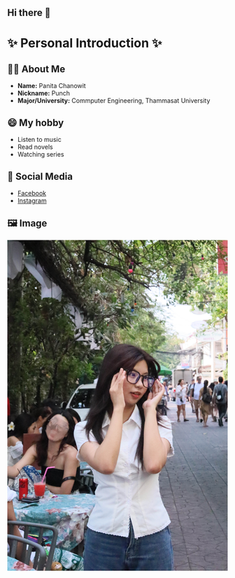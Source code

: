 ## Hi there 👋

<!--
**6710525012/6710525012** is a ✨ _special_ ✨ repository because its `README.md` (this file) appears on your GitHub profile.

Here are some ideas to get you started:

- 🔭 I’m currently working on ...
- 🌱 I’m currently learning ...
- 👯 I’m looking to collaborate on ...
- 🤔 I’m looking for help with ...
- 💬 Ask me about ...
- 📫 How to reach me: ...
- 😄 Pronouns: ...
- ⚡ Fun fact: ...
-->

# ✨ Personal Introduction ✨

## 🙋‍♀️ About Me
- **Name:** Panita Chanowit
- **Nickname:** Punch
- **Major/University:** Commputer Engineering, Thammasat University

## 😄 My hobby
- Listen to music
- Read novels
- Watching series

## 🔗 Social Media
- [Facebook](https://www.facebook.com/share/17AW1Ku1oT/?mibextid=wwXIfr)  
- [Instagram](https://www.instagram.com/onyourpunch?igsh=N3Q0eGgzNHpwYmRj)

## 🖼️ Image
![My Photo](punchsuay.jpg)